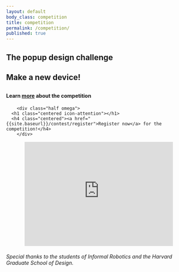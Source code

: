 ```yaml
---
layout: default
body_class: competition
title: competition
permalink: /competition/
published: true
---
```


<!--<div class="section-wrapper alpha" data-center="background-position: 50% -100px;" data-top-bottom="background-position: 50% 300px;" data-anchor-target=".alpha">
-->
<div class="section-wrapper alpha">
  <section>
  <h1 class="centered">The <strong>popup</strong> design challenge</h1>
  <h2 class="centered"><strong>Make a new device!</strong></h2>
  </section>
</div>

<div class="section-wrapper delta">
  <section>
    <div class="half">
      <h1 class="centered icon-info-circled"></h1>
      <h4 class="centered">Learn <a href ="{{site.baseurl}}/challenge-wrapup">more</a> about the competition</h4>
    </div>

		<div class="half omega">
      <h1 class="centered icon-attention"></h1>
      <h4 class="centered"><a href="{{site.baseurl}}/contest/register">Register now</a> for the competition!</h4>
		</div>

  </section>
</div>

<!--
<div class="section-wrapper charlie">
  <section>
    <h1 class="centered">Pre-Register to stay updated!</h1>
    <h2 class="centered">join the email list to be notified as deadlines and rules are announced!</h2>
    {% include newsletter.html %}
  </section>
</div>
-->

<div class="section-wrapper bravo">
  <section>
  <style>.embed-container { position: relative; padding-bottom: 56.25%; height: 0; overflow: hidden; max-width: 80%; margin-left: 10%; margin-right: 10%} .embed-container iframe, .embed-container object, .embed-container embed { position: absolute; top: 0; left: 0; width: 100%; height: 100%; }</style>
  <div class='embed-container'>
    <iframe src='https://player.vimeo.com/video/131475762' frameborder='0' webkitAllowFullScreen mozallowfullscreen allowFullScreen></iframe>
  </div>
  <div class="centered">
  <h6>Special thanks to the students of <em>Informal Robotics</em> and the Harvard Graduate School of Design.</h6>
  </div>
  </section>
</div>

<!--
<div class="section-wrapper bravo">
  <section>
    <div class="centered">
      <h2>This is a test</h2>
    </div>
  </section>
</div>
-->


<style>

@media (max-width: 719px) {

  .alpha{
    background:#336699;
  }
}


@media (min-width: 720px) {

  .alpha{
    background:linear-gradient( rgba( 51, 102, 153, 0.5), rgba( 51, 102, 153, 0.5) ), url({{ site.image_dir }}/printapede_desktop.jpg) no-repeat;
  }
}

</style>

